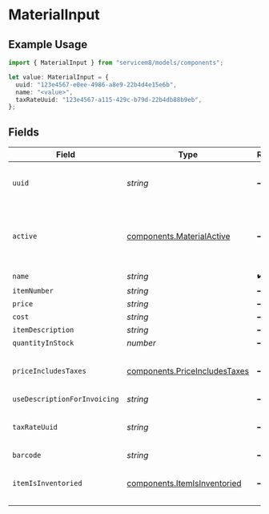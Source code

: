 # MaterialInput

## Example Usage

```typescript
import { MaterialInput } from "servicem8/models/components";

let value: MaterialInput = {
  uuid: "123e4567-e0ee-4986-a8e9-22b4d4e15e6b",
  name: "<value>",
  taxRateUuid: "123e4567-a115-429c-b79d-22b4db88b9eb",
};
```

## Fields

| Field                                                                          | Type                                                                           | Required                                                                       | Description                                                                    | Example                                                                        |
| ------------------------------------------------------------------------------ | ------------------------------------------------------------------------------ | ------------------------------------------------------------------------------ | ------------------------------------------------------------------------------ | ------------------------------------------------------------------------------ |
| `uuid`                                                                         | *string*                                                                       | :heavy_minus_sign:                                                             | Record UUID key                                                                | 123e4567-e0ee-4986-a8e9-22b4d4e15e6b                                           |
| `active`                                                                       | [components.MaterialActive](../../models/components/materialactive.md)         | :heavy_minus_sign:                                                             | Record active/deleted flag. <br/><br/>Valid values are [0,1]                   |                                                                                |
| `name`                                                                         | *string*                                                                       | :heavy_check_mark:                                                             | N/A                                                                            |                                                                                |
| `itemNumber`                                                                   | *string*                                                                       | :heavy_minus_sign:                                                             | N/A                                                                            |                                                                                |
| `price`                                                                        | *string*                                                                       | :heavy_minus_sign:                                                             | N/A                                                                            |                                                                                |
| `cost`                                                                         | *string*                                                                       | :heavy_minus_sign:                                                             | N/A                                                                            |                                                                                |
| `itemDescription`                                                              | *string*                                                                       | :heavy_minus_sign:                                                             | N/A                                                                            |                                                                                |
| `quantityInStock`                                                              | *number*                                                                       | :heavy_minus_sign:                                                             | N/A                                                                            |                                                                                |
| `priceIncludesTaxes`                                                           | [components.PriceIncludesTaxes](../../models/components/priceincludestaxes.md) | :heavy_minus_sign:                                                             | <br/><br/>Valid values are [0,1]                                               |                                                                                |
| `useDescriptionForInvoicing`                                                   | *string*                                                                       | :heavy_minus_sign:                                                             | N/A                                                                            |                                                                                |
| `taxRateUuid`                                                                  | *string*                                                                       | :heavy_minus_sign:                                                             | N/A                                                                            | 123e4567-a115-429c-b79d-22b4db88b9eb                                           |
| `barcode`                                                                      | *string*                                                                       | :heavy_minus_sign:                                                             | N/A                                                                            |                                                                                |
| `itemIsInventoried`                                                            | [components.ItemIsInventoried](../../models/components/itemisinventoried.md)   | :heavy_minus_sign:                                                             | <br/><br/>Valid values are [0,1]                                               |                                                                                |